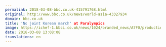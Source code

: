 ```yaml
---
permalink: 2018-03-08-bbc.co.uk-415791768.html
original: http://www.bbc.co.uk/news/world-asia-43327934
domain: bbc.co.uk
title: 'No joint Korean march' at Paralympics
image: https://ichef-1.bbci.co.uk/news/1024/branded_news/A7F0/production/_100329924_mediaitem100329921.jpg
date: 2018-03-08 13:08:08
translations: en
---
```


